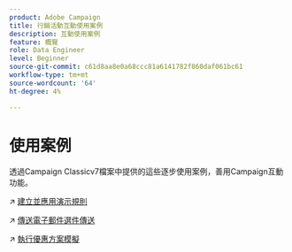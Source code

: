 ```yaml
---
product: Adobe Campaign
title: 行銷活動互動使用案例
description: 互動使用案例
feature: 概覽
role: Data Engineer
level: Beginner
source-git-commit: c61d8aa8e0a68ccc81a6141782f860daf061bc61
workflow-type: tm+mt
source-wordcount: '64'
ht-degree: 4%

---
```


# 使用案例

透過Campaign Classicv7檔案中提供的這些逐步使用案例，善用Campaign互動功能。

↗️ [建立並應用演示規則](https://experienceleague.adobe.com/docs/campaign-classic/using/managing-offers/case-study/presentation-rules.html)

↗️ [傳送電子郵件選件傳送](https://experienceleague.adobe.com/docs/campaign-classic/using/managing-offers/case-study/offers-on-an-outbound-channel.html)

↗️ [執行優惠方案模擬](https://experienceleague.adobe.com/docs/campaign-classic/using/managing-offers/case-study/offers-on-an-outbound-channel.html)

